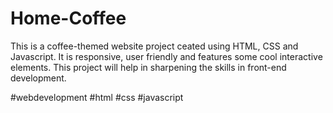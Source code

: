 # Home-Coffee

This is a coffee-themed website project ceated using HTML, CSS and Javascript. 
It is responsive, user friendly and features some cool interactive elements.
This project will help in sharpening the skills in front-end development.

#webdevelopment
#html
#css
#javascript
